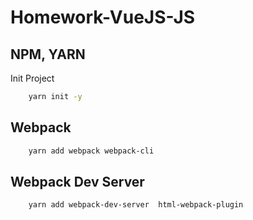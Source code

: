 # Homework-VueJS-JS

## NPM, YARN

Init Project

```sh
    yarn init -y
```

## Webpack

```sh
    yarn add webpack webpack-cli
```

## Webpack Dev Server

```sh
    yarn add webpack-dev-server  html-webpack-plugin
```
